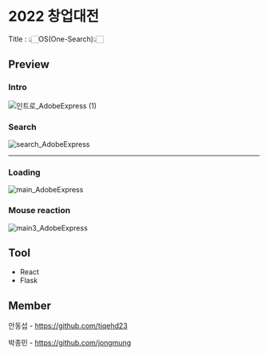 # 2022 창업대전

Title : 👆🏻OS(One-Search)👆🏻


## Preview

### Intro

![인트로_AdobeExpress (1)](https://user-images.githubusercontent.com/96939334/198579912-871b1f91-dc6f-4144-85a8-608909f578b1.gif)

### Search

![search_AdobeExpress](https://user-images.githubusercontent.com/96939334/198580962-c8c6681f-070a-43e1-ab78-688734a85257.gif)

---

### Loading

![main_AdobeExpress](https://user-images.githubusercontent.com/96939334/198582379-f43f4a3f-70cd-46cd-84da-fe18e48c2888.gif)

### Mouse reaction

![main3_AdobeExpress](https://user-images.githubusercontent.com/96939334/198583127-8f7d98bb-47b8-48de-b730-b55cf0d3375d.gif)


## Tool

+ React
+ Flask


## Member

안동섭 - https://github.com/tjqehd23

박종민 - https://github.com/jongmung
